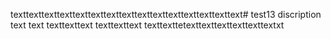 texttexttexttexttexttexttexttexttexttexttexttexttexttexttext# test13
discription
text
text
texttexttext
texttexttext
texttexttetexttexttexttexttexttextxt
